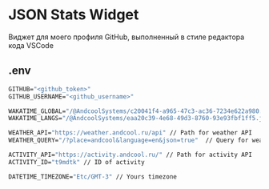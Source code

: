 # JSON Stats Widget
Виджет для моего профиля GitHub, выполненный в стиле редактора кода VSCode

## .env

```DockerFile
GITHUB="<github_token>"
GITHUB_USERNAME="<github_username>"

WAKATIME_GLOBAL="/@AndcoolSystems/c20041f4-a965-47c3-ac36-7234e622a980.json" // WakaTime Global stats
WAKATIME_LANGS="/@AndcoolSystems/eaa20c39-4e68-49d3-8760-93e93fbf1ff5.json" // WakaTime Langs stats

WEATHER_API="https://weather.andcool.ru/api" // Path for weather API
WEATHER_QUERY="/?place=andcool&language=en&json=true"  // Query for weather API

ACTIVITY_API="https://activity.andcool.ru/" // Path for activity API
ACTIVITY_ID="t9mdtk" // ID of activity

DATETIME_TIMEZONE="Etc/GMT-3" // Yours timezone
```